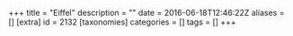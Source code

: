 +++
title = "Eiffel"
description = ""
date = 2016-06-18T12:46:22Z
aliases = []
[extra]
id = 2132
[taxonomies]
categories = []
tags = []
+++
